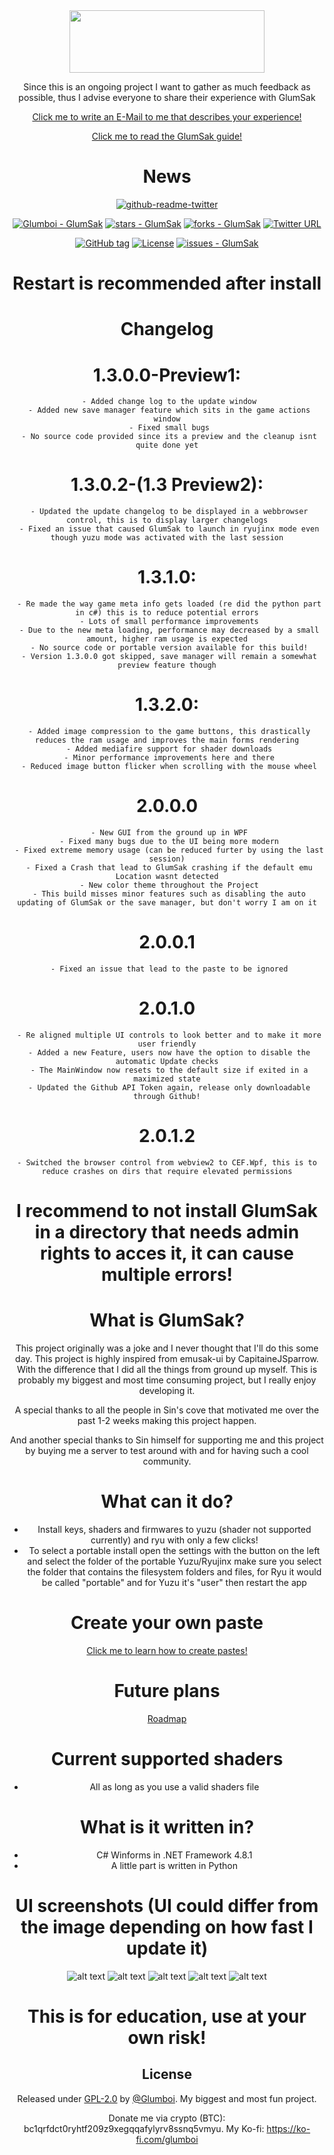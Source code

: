 <div align="center">
  
<img src="https://i.imgur.com/c7783EU.png" width="312" height="100" />

Since this is an ongoing project I want to gather as much feedback as possible, thus I advise everyone to share their experience with GlumSak

[Click me to write an E-Mail to me that describes your experience!](mailto:glumboi.contact@gmail.com)
  
[Click me to read the GlumSak guide!](https://docs.google.com/document/d/1NTG5DGCiKXF14YSqPk9PfOzY69keQOmrOqjAMg0o_YY)

# News

[![github-readme-twitter](https://github-readme-twitter.gazf.vercel.app/api?id=GlumSak)](https://github.com/gazf/github-readme-twitter)
  
[![Glumboi - GlumSak](https://img.shields.io/static/v1?label=Glumboi&message=GlumSak&color=blue&logo=github)](https://github.com/Glumboi/GlumSak "Go to GitHub repo")
[![stars - GlumSak](https://img.shields.io/github/stars/Glumboi/GlumSak?style=social)](https://github.com/Glumboi/GlumSak)
[![forks - GlumSak](https://img.shields.io/github/forks/Glumboi/GlumSak?style=social)](https://github.com/Glumboi/GlumSak)
[![Twitter URL](https://img.shields.io/twitter/url/https/twitter.com/GlumSak.svg?style=social&label=Follow%20%40GlumSak)](https://twitter.com/GlumSak)


[![GitHub tag](https://img.shields.io/github/tag/Glumboi/GlumSak?include_prereleases=&sort=semver&color=blue)](https://github.com/Glumboi/GlumSak/releases/)
[![License](https://img.shields.io/badge/License-GPL20-blue)](#license)
[![issues - GlumSak](https://img.shields.io/github/issues/Glumboi/GlumSak)](https://github.com/Glumboi/GlumSak/issues)


<div align="center">

# Restart is recommended after install
  
# Changelog
   # 1.3.0.0-Preview1:
     - Added change log to the update window
     - Added new save manager feature which sits in the game actions window
     - Fixed small bugs
     - No source code provided since its a preview and the cleanup isnt quite done yet
   # 1.3.0.2-(1.3 Preview2):
     - Updated the update changelog to be displayed in a webbrowser control, this is to display larger changelogs
     - Fixed an issue that caused GlumSak to launch in ryujinx mode even though yuzu mode was activated with the last session
   #  1.3.1.0:
     - Re made the way game meta info gets loaded (re did the python part in c#) this is to reduce potential errors
     - Lots of small performance improvements
     - Due to the new meta loading, performance may decreased by a small amount, higher ram usage is expected
     - No source code or portable version available for this build!
     - Version 1.3.0.0 got skipped, save manager will remain a somewhat preview feature though
   #  1.3.2.0:
     - Added image compression to the game buttons, this drastically reduces the ram usage and improves the main forms rendering
     - Added mediafire support for shader downloads
     - Minor performance improvements here and there
     - Reduced image button flicker when scrolling with the mouse wheel
   #  2.0.0.0
     - New GUI from the ground up in WPF
     - Fixed many bugs due to the UI being more modern
     - Fixed extreme memory usage (can be reduced furter by using the last session)
     - Fixed a Crash that lead to GlumSak crashing if the default emu Location wasnt detected
     - New color theme throughout the Project
     - This build misses minor features such as disabling the auto updating of GlumSak or the save manager, but don't worry I am on it
   #  2.0.0.1
     - Fixed an issue that lead to the paste to be ignored
   #  2.0.1.0
     - Re aligned multiple UI controls to look better and to make it more user friendly
     - Added a new Feature, users now have the option to disable the automatic Update checks
     - The MainWindow now resets to the default size if exited in a maximized state
     - Updated the Github API Token again, release only downloadable through Github!
   #  2.0.1.2
    - Switched the browser control from webview2 to CEF.Wpf, this is to reduce crashes on dirs that require elevated permissions
          
# I recommend to not install GlumSak in a directory that needs admin rights to acces it, it can cause multiple errors!
    
# What is GlumSak?
This project originally was a joke and I never thought that I'll do this some day.
This project is highly inspired from emusak-ui  by CapitaineJSparrow. With the difference 
that I did all the things from ground up myself. This is probably my biggest and most 
time consuming project, but I really enjoy developing it. 

A special thanks to all the people in Sin's cove that motivated me over the past 1-2 weeks 
making this project happen.

And another special thanks to Sin himself for supporting me and this project
by buying me a server to test around with and for having such a cool community.
  
# What can it do?
  - Install keys, shaders and firmwares to yuzu (shader not supported currently) and ryu with only a few clicks!
  - To select a portable install open the settings with the button on the left and select the folder of the portable Yuzu/Ryujinx make sure you select the folder that contains the filesystem folders and files, for Ryu it would be called "portable" and for Yuzu it's "user" then restart the app 
  
# Create your own paste
  [Click me to learn how to create pastes!](https://github.com/Glumboi/GlumSak-PasteCreator#how-to-use)
  
# Future plans
  [Roadmap](https://trello.com/b/NgcOhYhr/glumsak-road-map)
  
# Current supported shaders
  - All as long as you use a valid shaders file
  
# What is it written in?
  - C# Winforms in .NET Framework 4.8.1
  - A little part is written in Python
  
# UI screenshots (UI could differ from the image depending on how fast I update it)
  ![alt text](https://i.imgur.com/tpNUGRm.png)
  ![alt text](https://i.imgur.com/fTNmr26.png)
  ![alt text](https://i.imgur.com/YcxcKtr.png)
  ![alt text](https://i.imgur.com/tSLNqb4.png)
  ![alt text](https://i.imgur.com/jIjiXUH.png)
  
# This is for education, use at your own risk!
  
## License

Released under [GPL-2.0](/LICENSE) by [@Glumboi](https://github.com/Glumboi).
My biggest and most fun project. 
  
Donate me via crypto (BTC): bc1qrfdct0ryhtf209z9xegqqafylyrv8ssnq5vmyu. 
My Ko-fi: https://ko-fi.com/glumboi
